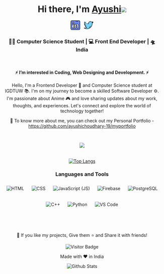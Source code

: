 <div align="center">
   <h1>Hi there, I'm <a href ="https://github.com/ayushichoudhary-19/">Ayushi</a><img src="https://media.giphy.com/media/hvRJCLFzcasrR4ia7z/giphy.gif" width="25px"> </h1>
</div>
<div align=center>
<p align='center'>
   <a href="[https://www.linkedin.com/in/ayushi-choudhary-7688b91ba/](https://www.linkedin.com/in/ayushi-choudhary-7688b91ba/)"></a><img height="30" src="https://raw.githubusercontent.com/8bithemant/8bithemant/master/linkedin.png?raw=true">&nbsp;&nbsp;
    <a href="[https://twitter.com/geekyAyushi](https://twitter.com/geekyAyushi)"><img height="30" src="https://raw.githubusercontent.com/8bithemant/8bithemant/master/twitter.png?raw=true"></a>
</p>
   

<div align="center">
<h3> 👩‍💻 Computer Science Student | 💻 Front End Developer | 🛸 India  </h3>
</div>
<br>
 
  <h4>⚡ I’m interested in Coding, Web Designing and Development. ⚡</h4>
</p> 

<p>Hello, I'm a Frontend Developer 🚀 and Computer Science student at IGDTUW 📚. I'm on my journey to become a skilled Software Developer ⚙️. I'm passionate about Anime 🎮 and love sharing updates about my work, thoughts, and experiences. Let's connect and explore the world of technology together!
   
🔗 To know more about me, you can check out my Personal Portfolio - https://github.com/ayushichoudhary-19/myportfolio
</p>


<br>
<p align="center">

<div align=center>
<img src="https://github-readme-streak-stats.herokuapp.com/?user=ayushichoudhary-19&theme=light&count_private=true&bg_color=0d1116&title_color=ce09ec&text_color=a4aacb&icon_color=007ec6">

</div>

<br />


 <div align=center>
    
[![Top Langs](https://github-readme-stats.vercel.app/api/top-langs/?username=ayushichoudhary-19)](https://github.com/ayushichoudhary-19/github-readme-stats)
</div>

 
### Languages and Tools
<p align="center">
  <img src="https://img.icons8.com/color/48/000000/html-5.png" alt="HTML" style="margin: 10px;">
  <img src="https://img.icons8.com/color/48/000000/css3.png" alt="CSS" style="margin: 10px;">
  <img src="https://img.icons8.com/color/48/000000/javascript.png" alt="JavaScript (JS)" style="margin: 10px;">
  <img src="https://img.icons8.com/color/48/000000/firebase.png" alt="Firebase" style="margin: 10px;">
  <img src="https://img.icons8.com/color/48/000000/postgreesql.png" alt="PostgreSQL" style="margin: 10px;">
</p>

<p align="center">
  <img src="https://img.icons8.com/color/48/000000/c-plus-plus-logo.png" alt="C++" style="margin: 10px;">
  <img src="https://img.icons8.com/color/48/000000/python.png" alt="Python" style="margin: 10px;">
  <img src="https://img.icons8.com/color/48/000000/visual-studio-code-2019.png" alt="VS Code" style="margin: 10px;">
</p>
<br>

 #


<p align="center">💙 If you like my projects, Give them ⭐ and Share it with friends!</p>
</p>

![Visitor Badge](https://visitor-badge.laobi.icu/badge?page_id=ayushichoudhary-19)

<p align="center">Made with ❤️ in India</p>


<p align="center">
        <img src="https://raw.githubusercontent.com/mayhemantt/mayhemantt/Update/svg/Bottom.svg" alt="Github Stats" />
</p>
</div>
